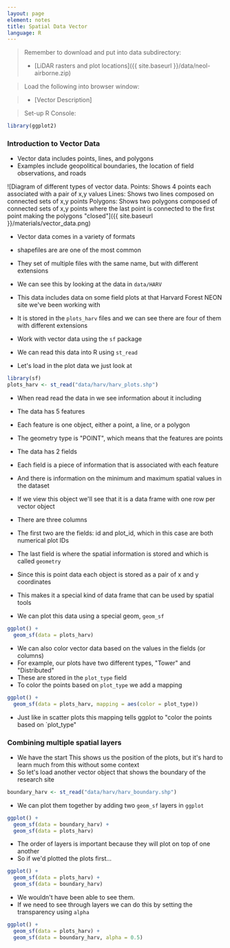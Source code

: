 ```yaml
---
layout: page
element: notes
title: Spatial Data Vector
language: R
--- 
```


> Remember to download and put into data subdirectory:
>
> * [LiDAR rasters and plot locations]({{ site.baseurl }}/data/neol-airborne.zip)

> Load the following into browser window:

> * [Vector Description]

> Set-up R Console:

```r
library(ggplot2)
```

### Introduction to Vector Data

* Vector data includes points, lines, and polygons
* Examples include geopolitical boundaries, the location of field observations, and roads

![Diagram of different types of vector data.
Points: Shows 4 points each associated with a pair of x,y values
Lines: Shows two lines composed on connected sets of x,y points
Polygons: Shows two polygons composed of connected sets of x,y points where the last point is connected to the first point making the polygons "closed"]({{ site.baseurl }}/materials/vector_data.png)

* Vector data comes in a variety of formats
* shapefiles are are one of the most common
* They set of multiple files with the same name, but with different extensions
* We can see this by looking at the data in `data/HARV`
* This data includes data on some field plots at that Harvard Forest NEON site we've been working with
* It is stored in the `plots_harv` files and we can see there are four of them with different extensions

* Work with vector data using the `sf` package
* We can read this data into R using `st_read`
* Let's load in the plot data we just look at 

```r
library(sf)
plots_harv <- st_read("data/harv/harv_plots.shp")
```

* When read read the data in we see information about it including
* The data has 5 features
* Each feature is one object, either a point, a line, or a polygon
* The geometry type is "POINT", which means that the features are points
* The data has 2 fields
* Each field is a piece of information that is associated with each feature
* And there is information on the minimum and maximum spatial values in the dataset
* If we view this object we'll see that it is a data frame with one row per vector object
* There are three columns
* The first two are the fields: id and plot_id, which in this case are both numerical plot IDs
* The last field is where the spatial information is stored and which is called `geometry`
* Since this is point data each object is stored as a pair of x and y coordinates
* This makes it a special kind of data frame that can be used by spatial tools

* We can plot this data using a special geom, `geom_sf`

```r
ggplot() +
  geom_sf(data = plots_harv)
```

* We can also color vector data based on the values in the fields (or columns)
* For example, our plots have two different types, "Tower" and "Distributed"
* These are stored in the `plot_type` field
* To color the points based on `plot_type` we add a mapping

```r
ggplot() +
  geom_sf(data = plots_harv, mapping = aes(color = plot_type))
```

* Just like in scatter plots this mapping tells ggplot to "color the points based on `plot_type"


### Combining multiple spatial layers

* We have the start This shows us the position of the plots, but it's hard to learn much from this without some context
* So let's load another vector object that shows the boundary of the research site

```r
boundary_harv <- st_read("data/harv/harv_boundary.shp")
```

* We can plot them together by adding two `geom_sf` layers in `ggplot`

```r
ggplot() +
  geom_sf(data = boundary_harv) +
  geom_sf(data = plots_harv)
```

* The order of layers is important because they will plot on top of one another
* So if we'd plotted the plots first...


```r
ggplot() +
  geom_sf(data = plots_harv) +
  geom_sf(data = boundary_harv)
```

* We wouldn't have been able to see them.
* If we need to see through layers we can do this by setting the transparency using `alpha`


```r
ggplot() +
  geom_sf(data = plots_harv) +
  geom_sf(data = boundary_harv, alpha = 0.5)
```
